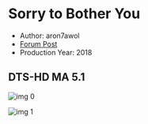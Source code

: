 # Sorry to Bother You

* Author: aron7awol
* [Forum Post](https://www.avsforum.com/threads/bass-eq-for-filtered-movies.2995212/post-56994824)
* Production Year: 2018

## DTS-HD MA 5.1

![img 0](https://i.imgur.com/O92ZAEO.jpg)

![img 1](https://i.imgur.com/QGBulb7.jpg)

